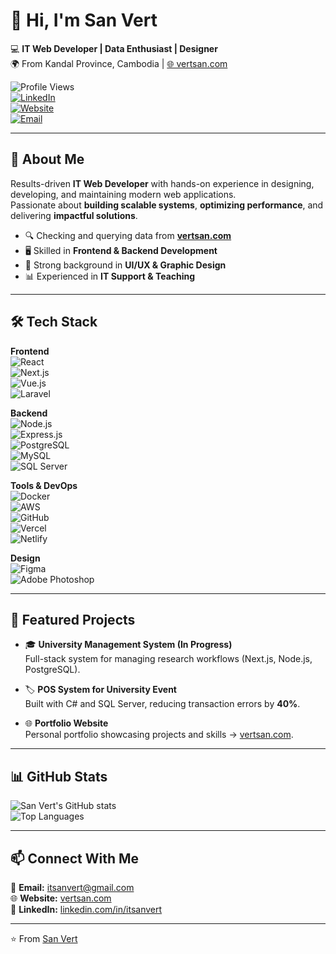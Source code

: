 # 👋 Hi, I'm San Vert  

💻 **IT Web Developer | Data Enthusiast | Designer**  
🌍 From Kandal Province, Cambodia | [🌐 vertsan.com](http://www.vertsan.com)  

![Profile Views](https://komarev.com/ghpvc/?username=vertsan&color=blue)  
[![LinkedIn](https://img.shields.io/badge/LinkedIn-0077B5?style=flat&logo=linkedin&logoColor=white)](http://www.linkedin.com/in/itsanvert)  
[![Website](https://img.shields.io/badge/Website-vertsan.com-2ea44f?style=flat&logo=google-chrome&logoColor=white)](http://www.vertsan.com)  
[![Email](https://img.shields.io/badge/Email-itsanvert%40gmail.com-red?style=flat&logo=gmail&logoColor=white)](mailto:itsanvert@gmail.com)  

---

## 🚀 About Me  
Results-driven **IT Web Developer** with hands-on experience in designing, developing, and maintaining modern web applications.  
Passionate about **building scalable systems**, **optimizing performance**, and delivering **impactful solutions**.  

- 🔍 Checking and querying data from **[vertsan.com](http://www.vertsan.com)**  
- 🖥️ Skilled in **Frontend & Backend Development**  
- 🎨 Strong background in **UI/UX & Graphic Design**  
- 📊 Experienced in **IT Support & Teaching**  

---

## 🛠️ Tech Stack  

**Frontend**  
![React](https://img.shields.io/badge/React-20232A?style=flat&logo=react&logoColor=61DAFB)  
![Next.js](https://img.shields.io/badge/Next.js-000000?style=flat&logo=nextdotjs&logoColor=white)  
![Vue.js](https://img.shields.io/badge/Vue.js-35495E?style=flat&logo=vuedotjs&logoColor=4FC08D)  
![Laravel](https://img.shields.io/badge/Laravel-FF2D20?style=flat&logo=laravel&logoColor=white)  

**Backend**  
![Node.js](https://img.shields.io/badge/Node.js-339933?style=flat&logo=nodedotjs&logoColor=white)  
![Express.js](https://img.shields.io/badge/Express.js-000000?style=flat&logo=express&logoColor=white)  
![PostgreSQL](https://img.shields.io/badge/PostgreSQL-316192?style=flat&logo=postgresql&logoColor=white)  
![MySQL](https://img.shields.io/badge/MySQL-4479A1?style=flat&logo=mysql&logoColor=white)  
![SQL Server](https://img.shields.io/badge/SQL%20Server-CC2927?style=flat&logo=microsoftsqlserver&logoColor=white)  

**Tools & DevOps**  
![Docker](https://img.shields.io/badge/Docker-2496ED?style=flat&logo=docker&logoColor=white)  
![AWS](https://img.shields.io/badge/AWS-232F3E?style=flat&logo=amazonaws&logoColor=white)  
![GitHub](https://img.shields.io/badge/GitHub-181717?style=flat&logo=github&logoColor=white)  
![Vercel](https://img.shields.io/badge/Vercel-000000?style=flat&logo=vercel&logoColor=white)  
![Netlify](https://img.shields.io/badge/Netlify-00C7B7?style=flat&logo=netlify&logoColor=white)  

**Design**  
![Figma](https://img.shields.io/badge/Figma-F24E1E?style=flat&logo=figma&logoColor=white)  
![Adobe Photoshop](https://img.shields.io/badge/Photoshop-31A8FF?style=flat&logo=adobephotoshop&logoColor=white)  

---

## 📂 Featured Projects  

- 🎓 **University Management System (In Progress)**  
  Full-stack system for managing research workflows (Next.js, Node.js, PostgreSQL).  

- 🏷️ **POS System for University Event**  
  Built with C# and SQL Server, reducing transaction errors by **40%**.  

- 🌐 **Portfolio Website**  
  Personal portfolio showcasing projects and skills → [vertsan.com](http://www.vertsan.com).  

---

## 📊 GitHub Stats  

![San Vert's GitHub stats](https://github-readme-stats.vercel.app/api?username=vertsan&show_icons=true&theme=tokyonight)  
![Top Languages](https://github-readme-stats.vercel.app/api/top-langs/?username=vertsan&layout=compact&theme=tokyonight)  

---

## 📫 Connect With Me  
📧 **Email:** [itsanvert@gmail.com](mailto:itsanvert@gmail.com)  
🌐 **Website:** [vertsan.com](http://www.vertsan.com)  
💼 **LinkedIn:** [linkedin.com/in/itsanvert](http://www.linkedin.com/in/itsanvert)  

---
⭐️ From [San Vert](http://www.vertsan.com)
